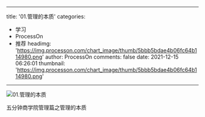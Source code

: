 
---
title: '01.管理的本质'
categories: 
 - 学习
 - ProcessOn
 - 推荐
headimg: 'https://img.processon.com/chart_image/thumb/5bbb5bdae4b06fc64b114980.png'
author: ProcessOn
comments: false
date: 2021-12-15 06:26:01
thumbnail: 'https://img.processon.com/chart_image/thumb/5bbb5bdae4b06fc64b114980.png'
---

<div>   
<img class="thumb" alt="01.管理的本质" src="https://img.processon.com/chart_image/thumb/5bbb5bdae4b06fc64b114980.png" referrerpolicy="no-referrer">
<p>五分钟商学院管理篇之管理的本质</p>  
</div>
            